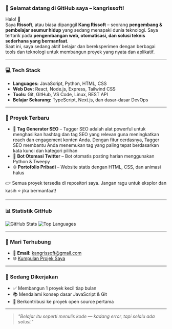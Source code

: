 ### 🌟 Selamat datang di GitHub saya – kangrissoft!

Halo! 👋  
Saya **Rissoft**, atau biasa dipanggil **Kang Rissoft** – seorang **pengembang & pembelajar seumur hidup** yang sedang menapaki dunia teknologi. Saya tertarik pada **pengembangan web, otomatisasi, dan solusi teknis sederhana yang bermanfaat**.  
Saat ini, saya sedang aktif belajar dan bereksperimen dengan berbagai tools dan teknologi untuk membangun proyek yang nyata dan aplikatif.

---

### 💻 Tech Stack
- **Languages:** JavaScript, Python, HTML, CSS
- **Web Dev:** React, Node.js, Express, Tailwind CSS
- **Tools:** Git, GitHub, VS Code, Linux, REST API
- **Belajar Sekarang:** TypeScript, Next.js, dan dasar-dasar DevOps

---

### 🚀 Proyek Terbaru
- 📝 **Tag Generator SEO** – Tagger SEO adalah alat powerful untuk menghasilkan hashtag dan tag SEO yang relevan guna meningkatkan reach dan engagement konten Anda.
  Dengan fitur cerdasnya, Tagger SEO membantu Anda menemukan tag yang paling tepat berdasarkan kata kunci dan kategori pilihan
- 🤖 **Bot Otomasi Twitter** – Bot otomatis posting harian menggunakan Python & Tweepy
- 🌐 **Portofolio Pribadi** – Website statis dengan HTML, CSS, dan animasi halus

👉 Semua proyek tersedia di repositori saya. Jangan ragu untuk eksplor dan kasih ⭐ jika bermanfaat!

---

### 📊 Statistik GitHub
![GitHub Stats](https://github-readme-stats.vercel.app/api?username=kangrissoft&show_icons=true&theme=gruvbox)
![Top Languages](https://github-readme-stats.vercel.app/api/top-langs/?username=kangrissoft&layout=compact&theme=gruvbox)

---

### 🤝 Mari Terhubung
- 📧 **Email:** kangrissoft@gmail.com
- 🌐 [Kumpulan Projek Saya](https://lynk.id/kangris)

---

### 🎯 Sedang Dikerjakan
- ✅ Membangun 1 proyek kecil tiap bulan
- 📚 Mendalami konsep dasar JavaScript & Git
- 🚀 Berkontribusi ke proyek open source pertama

---

> *"Belajar itu seperti menulis kode — kadang error, tapi selalu ada solusi."*
